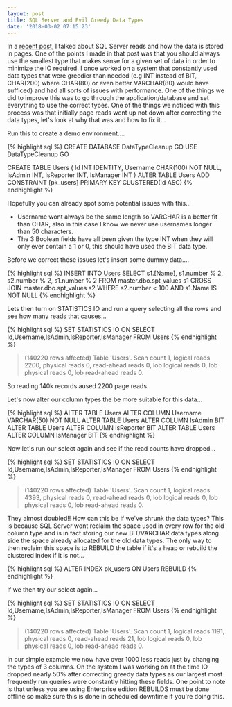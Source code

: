 ```yaml
---
layout: post
title: SQL Server and Evil Greedy Data Types
date: '2018-03-02 07:15:23'
---
```

In a [recent post](https://gavindraper.com/2018/03/02/greedy-data-types), I talked about SQL Server reads and how the data is stored in pages. One of the points I made in that post was that you should always use the smallest type that makes sense for a given set of data in order to minimize the IO required. I once worked on a system that constantly used data types that were greedier than needed (e.g INT instead of BIT, CHAR(200) where CHAR(80) or even better VARCHAR(80) would have sufficed) and had all sorts of issues with performance. One of the things we did to improve this was to go through the application/database and set everything to use the correct types. One of the things we noticed with this process was that initially page reads went up not down after correcting the data types, let's look at why that was and how to fix it...

Run this to create a demo environment....

{% highlight sql %}
CREATE DATABASE DataTypeCleanup
GO
USE DataTypeCleanup
GO

CREATE TABLE Users
(
	Id INT IDENTITY,
	Username CHAR(100) NOT NULL,
	IsAdmin INT,
	IsReporter INT,
	IsManager INT 
)
ALTER TABLE Users ADD  CONSTRAINT [pk_users] PRIMARY KEY CLUSTERED(Id ASC)
{% endhighlight %}

Hopefully you can already spot some potential issues with this...

* Username wont always be the same length so VARCHAR is a better fit than CHAR, also in this case I know we never use usernames longer than 50 characters.
* The 3 Boolean fields have all been given the type INT when they will only ever contain a 1 or 0, this should have used the BIT data type.

Before we correct these issues let's insert some dummy data....

{% highlight sql %}
INSERT INTO [Users](Username,IsAdmin,IsReporter,IsManager)
SELECT 
   s1.[Name],
   s1.number % 2,
   s2.number % 2,
   s1.number % 2
FROM 
   master.dbo.spt_values s1
   CROSS JOIN master.dbo.spt_values s2
WHERE 
   s2.number < 100
   AND s1.Name IS NOT NULL
{% endhighlight %}

Lets then turn on STATISTICS IO and run a query selecting all the rows and see how many reads that causes...

{% highlight sql %}
SET STATISTICS IO ON
SELECT Id,Username,IsAdmin,IsReporter,IsManager FROM Users
{% endhighlight %}

> (140220 rows affected)
Table 'Users'. Scan count 1, logical reads 2200, physical reads 0, read-ahead reads 0, lob logical reads 0, lob physical reads 0, lob read-ahead reads 0.


So reading 140k records aused 2200 page reads.

Let's now alter our column types the be more suitable for this data...

{% highlight sql %}
ALTER TABLE Users ALTER COLUMN Username VARCHAR(50) NOT NULL
ALTER TABLE Users ALTER COLUMN IsAdmin BIT 
ALTER TABLE Users ALTER COLUMN IsReporter BIT 
ALTER TABLE Users ALTER COLUMN IsManager BIT 
{% endhighlight %}

Now let's run our select again and see if the read counts have dropped...

{% highlight sql %}
SET STATISTICS IO ON
SELECT Id,Username,IsAdmin,IsReporter,IsManager FROM Users
{% endhighlight %}

> (140220 rows affected)
Table 'Users'. Scan count 1, logical reads 4393, physical reads 0, read-ahead reads 0, lob logical reads 0, lob physical reads 0, lob read-ahead reads 0.

They almost doubled!! How can this be if we've shrunk the data types? This is because SQL Server wont reclaim the space used in every row for the old column type and is in fact storing our new BIT/VARCHAR data types along side the space already allocated for the old data types. The only way to then reclaim this space is to REBUILD the table if it's a heap or rebuild the clustered index if it is not...

{% highlight sql %}
ALTER INDEX pk_users ON Users REBUILD
{% endhighlight %}

If we then try our select again...

{% highlight sql %}
SET STATISTICS IO ON
SELECT Id,Username,IsAdmin,IsReporter,IsManager FROM Users
{% endhighlight %}

> (140220 rows affected)
Table 'Users'. Scan count 1, logical reads 1191, physical reads 0, read-ahead reads 21, lob logical reads 0, lob physical reads 0, lob read-ahead reads 0.

In our simple example we now have over 1000 less reads just by changing the types of 3 columns. On the system I was working on at the time IO dropped nearly 50% after correcting greedy data types as our largest most frequently run queries were constantly hitting these fields. One point to note is that unless you are using Enterprise edition REBUILDS must be done offline so make sure this is done in scheduled downtime if you're doing this.
